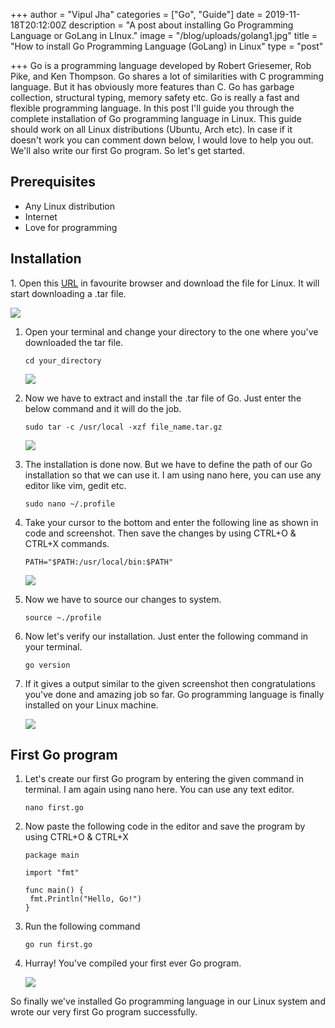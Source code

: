 +++
author = "Vipul Jha"
categories = ["Go", "Guide"]
date = 2019-11-18T20:12:00Z
description = "A post about installing Go Programming Language or GoLang in LInux."
image = "/blog/uploads/golang1.jpg"
title = "How to install Go Programming Language (GoLang) in Linux"
type = "post"

+++
Go is a programming language developed by Robert Griesemer, Rob Pike, and Ken Thompson. Go shares a lot of similarities with C programming language. But it has obviously more features than C. Go has garbage collection, structural typing, memory safety etc. Go is really a fast and flexible programming language. In this post I'll guide you through the complete installation of Go programming language in Linux. This guide should work on all Linux distributions (Ubuntu, Arch etc). In case if it doesn't work you can comment down below, I would love to help you out. We'll also write our first Go program. So let's get started.

## **Prerequisites**

* Any Linux distribution
* Internet
* Love for programming

## **Installation**

1\. Open this [URL](https://golang.org/dl/ "Go website") in favourite browser and download the file for Linux. It will start downloading a .tar file.

![](/uploads/golang11.jpg)

1. Open your terminal and change your directory to the one where you've downloaded the tar file.

       cd your_directory

   ![](/uploads/golang2.png)
2. Now we have to extract and install the .tar file of Go. Just enter the below command and it will do the job.

       sudo tar -c /usr/local -xzf file_name.tar.gz

   ![](/uploads/golang3.png)
3. The installation is done now. But we have to define the path of our Go installation so that we can use it. I am using nano here, you can use any editor like vim, gedit etc.

       sudo nano ~/.profile
4. Take your cursor to the bottom and enter the following line as shown in code and screenshot. Then save the changes by using CTRL+O & CTRL+X commands.

       PATH="$PATH:/usr/local/bin:$PATH"

   ![](/uploads/golang4.png)
5. Now we have to source our changes to system.

       source ~./profile
6. Now let's verify our installation. Just enter the following command in your terminal.

       go version
7. If it gives a output similar to the given screenshot then congratulations you've done and amazing job so far. Go programming language is finally installed on your Linux machine.

   ![](/uploads/golang6.png)

## **First Go program**

1. Let's create our first Go program by entering the given command in terminal. I am again using nano here. You can use any text editor.

       nano first.go
2. Now paste the following code in the editor and save the program by using CTRL+O & CTRL+X

       package main
       
       import "fmt"
       
       func main() {
       	fmt.Println("Hello, Go!")
       }
3. Run the following command

       go run first.go
4. Hurray! You've compiled your first ever Go program.

   ![](/uploads/golang10.png)

So finally we've installed Go programming language in our Linux system and wrote our very first Go program successfully.